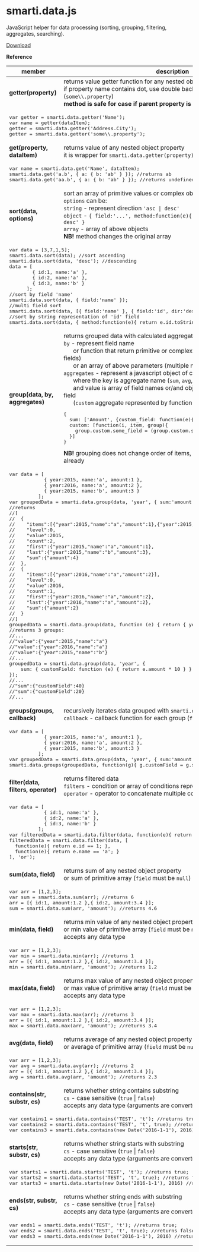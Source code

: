 # smarti.data.js

JavaScript helper for data processing (sorting, grouping, filtering, aggregates, searching).

[Download](https://raw.githubusercontent.com/onitecsoft/smarti.data.js/master/src/smarti.data.js)

<b>Reference</b>

<table>
  <thead>
    <tr>
      <th>member</th>
      <th>description</th>
    </tr>
  </thead>
  <tr>
    <td><b>getter(property)</b></td>
    <td>returns value getter function for any nested object property<br/>if property name contains dot, use double backslash to escape it (<code>some\\.property</code>)<br/><b>method is safe for case if parent property is not set</b></td>
  </tr>
  <tr>
    <td colspan="2">
<pre lang="javascript">
var getter = smarti.data.getter('Name');
var name = getter(dataItem);
getter = smarti.data.getter('Address.City');
getter = smarti.data.getter('some\\.property');
</pre>
    </td>
  </tr>
  <tr>
    <td><b>get(property, dataItem)</b></td>
    <td>returns value of any nested object property<br/>it is wrapper for <code>smarti.data.getter(property)(dataItem)</code></td>
  </tr>
  <tr>
    <td colspan="2">
<pre lang="javascript">
var name = smarti.data.get('Name', dataItem);
smarti.data.get('a.b', { a: { b: 'ab' } }); //returns ab
smarti.data.get('aa.b', { a: { b: 'ab' } }); //returns undefined
</pre>
    </td>
  </tr>
  <tr>
    <td><b>sort(data, options)</b></td>
    <td>sort an array of primitive values or complex objects<br/>
      <code>options</code> can be:<br/>
      <code>string</code> - represent direction <code>'asc | desc'</code><br/>
      <code>object</code> - <code>{ field:'...', method:function(e){ return ... }, dir:'asc | desc' }</code><br/>
      <code>array</code> - array of above objects<br/><b>NB!</b> method changes the original array</td>
  </tr>
  <tr>
    <td colspan="2">
<pre lang="javascript">
var data = [3,7,1,5];
smarti.data.sort(data); //sort ascending
smarti.data.sort(data, 'desc'); //descending
data = [
        { id:1, name:'a' },
        { id:2, name:'a' },
        { id:3, name:'b' }
      ];
//sort by field 'name'
smarti.data.sort(data, { field:'name' });
//multi field sort
smarti.data.sort(data, [{ field:'name' }, { field:'id', dir:'desc' }]);
//sort by string representation of 'id' field
smarti.data.sort(data, { method:function(e){ return e.id.toString() } });
</pre>
    </td>
  </tr>
  <tr>
    <td><b>group(data, by, aggregates)</b></td>
    <td>returns grouped data with calculated aggregates<br/>
      <code>by</code> - represent field name<br/>
      &nbsp; &nbsp; &nbsp; or function that return primitive or complex object value (group by multiple fields)<br/>
      &nbsp; &nbsp; &nbsp; or an array of above parameters (multiple nested groups)<br/>
      <code>aggregates</code> - represent a javascript object of calculated field aggregates<br/>
      &nbsp; &nbsp; &nbsp; where the key is aggregate name (<code>sum</code>, <code>avg</code>, <code>min</code>, <code>max</code>, <code>custom</code>)<br/>
      &nbsp; &nbsp; &nbsp; and value is array of field names or/and objects that represent custom field</br>
      &nbsp; &nbsp; &nbsp; (<code>custom</code> aggregate represented by function or array of functions)
      <pre lang="javascript">
{
  sum: ['Amount', {custom_field: function(e){ return e.SomeField; } }],
  custom: [function(i, item, group){
    group.custom.some_field = (group.custom.some_field || 0) + item.Amount;
  }]
}</pre>
      <b>NB!</b> grouping does not change order of items, so supposed data is sorted already</td>
  </tr>
  <tr>
    <td colspan="2">
<pre lang="javascript">
var data = [
            { year:2015, name:'a', amount:1 },
            { year:2016, name:'a', amount:2 },
            { year:2015, name:'b', amount:3 }
          ];
var groupedData = smarti.data.group(data, 'year', { sum:'amount' });
//returns 
//[
//  {
//    "items":[{"year":2015,"name":"a","amount":1},{"year":2015,"name":"b","amount":3}],
//    "level":0,
//    "value":2015,
//    "count":2,
//    "first":{"year":2015,"name":"a","amount":1},
//    "last":{"year":2015,"name":"b","amount":3},
//    "sum":{"amount":4}
//  },
//  {
//    "items":[{"year":2016,"name":"a","amount":2}],
//    "level":0,
//    "value":2016,
//    "count":1,
//    "first":{"year":2016,"name":"a","amount":2},
//    "last":{"year":2016,"name":"a","amount":2},
//    "sum":{"amount":2}
//  }
//]
groupedData = smarti.data.group(data, function (e) { return { year: e.year, name: e.name } });
//returns 3 groups:
//...
//"value":{"year":2015,"name":"a"}
//"value":{"year":2016,"name":"a"}
//"value":{"year":2015,"name":"b"}
//...
groupedData = smarti.data.group(data, 'year', {
    sum: { customField: function (e) { return e.amount * 10 } }
});
//...
//"sum":{"customField":40}
//"sum":{"customField":20}
//...
</pre>
    </td>
  </tr>
  <tr>
    <td><b>groups(groups, callback)</b></td>
    <td>recursively iterates data grouped with <code>smarti.data.group</code><br/><code>callback</code> - callback function for each group (<code>function(group){ ... }</code>)</td>
  </tr>
  <tr>
    <td colspan="2">
<pre lang="javascript">
var data = [
            { year:2015, name:'a', amount:1 },
            { year:2016, name:'a', amount:2 },
            { year:2015, name:'b', amount:3 }
          ];
var groupedData = smarti.data.group(data, 'year', { sum:'amount' });
smarti.data.groups(groupedData, function(g){ g.customField = g.sum.amount * 10; });
</pre>
    </td>
  </tr>
  <tr>
    <td><b>filter(data, filters, operator)</b></td>
    <td>returns filtered data<br/><code>filters</code> - condition or array of conditions represented by functions<br/><code>operator</code> - operator to concatenate multiple conditions (<code>and</code>, <code>or</code>). Default <code>and</code> </td>
  </tr>
  <tr>
    <td colspan="2">
<pre lang="javascript">
var data = [
            { id:1, name:'a' },
            { id:2, name:'a' },
            { id:3, name:'b' }
          ];
var filteredData = smarti.data.filter(data, function(e){ return e.id > 1; });
filteredData = smarti.data.filter(data, [
  function(e){ return e.id == 1; },
  function(e){ return e.name == 'a'; }
], 'or');
</pre>
    </td>
  </tr>
  <tr>
    <td><b>sum(data, field)</b></td>
    <td>returns sum of any nested object property<br/>or sum of primitive array (<code>field</code> must be <code>null</code>)</td>
  </tr>
  <tr>
    <td colspan="2">
<pre lang="javascript">
var arr = [1,2,3];
var sum = smarti.data.sum(arr); //returns 6
arr = [{ id:1, amount:1.2 },{ id:2, amount:3.4 }];
sum = smarti.data.sum(arr, 'amount'); //returns 4.6
</pre>
    </td>
  </tr>
  <tr>
    <td><b>min(data, field)</b></td>
    <td>returns min value of any nested object property<br/>or min value of primitive array (<code>field</code> must be <code>null</code>)<br/>accepts any data type</td>
  </tr>
  <tr>
    <td colspan="2">
<pre lang="javascript">
var arr = [1,2,3];
var min = smarti.data.min(arr); //returns 1
arr = [{ id:1, amount:1.2 },{ id:2, amount:3.4 }];
min = smarti.data.min(arr, 'amount'); //returns 1.2
</pre>
    </td>
  </tr>
  <tr>
    <td><b>max(data, field)</b></td>
    <td>returns max value of any nested object property<br/>or max value of primitive array (<code>field</code> must be <code>null</code>)<br/>accepts any data type</td>
  </tr>
  <tr>
    <td colspan="2">
<pre lang="javascript">
var arr = [1,2,3];
var max = smarti.data.max(arr); //returns 3
arr = [{ id:1, amount:1.2 },{ id:2, amount:3.4 }];
max = smarti.data.max(arr, 'amount'); //returns 3.4
</pre>
    </td>
  </tr>
  <tr>
    <td><b>avg(data, field)</b></td>
    <td>returns average of any nested object property<br/>or average of primitive array (<code>field</code> must be <code>null</code>)</td>
  </tr>
  <tr>
    <td colspan="2">
<pre lang="javascript">
var arr = [1,2,3];
var avg = smarti.data.avg(arr); //returns 2
arr = [{ id:1, amount:1.2 },{ id:2, amount:3.4 }];
avg = smarti.data.avg(arr, 'amount'); //returns 2.3
</pre>
    </td>
  </tr>
  <tr>
    <td><b>contains(str, substr, cs)</b></td>
    <td>returns whether string contains substring<br/><code>cs</code> - case sensitive (<code>true</code> | <code>false</code>)<br/>accepts any data type (arguments are converted <code>toString()</code>)</td>
  </tr>
  <tr>
    <td colspan="2">
<pre lang="javascript">
var contains1 = smarti.data.contains('TEST', 't'); //returns true;
var contains2 = smarti.data.contains('TEST', 't', true); //returns false;
var contains3 = smarti.data.contains(new Date('2016-1-1'), 2016) //returns true;
</pre>
    </td>
  </tr>
  <tr>
    <td><b>starts(str, substr, cs)</b></td>
    <td>returns whether string starts with substring<br/><code>cs</code> - case sensitive (<code>true</code> | <code>false</code>)<br/>accepts any data type (arguments are converted <code>toString()</code>)</td>
  </tr>
  <tr>
    <td colspan="2">
<pre lang="javascript">
var starts1 = smarti.data.starts('TEST', 't'); //returns true;
var starts2 = smarti.data.starts('TEST', 't', true); //returns false;
var starts3 = smarti.data.starts(new Date('2016-1-1'), 2016) //returns false;
</pre>
    </td>
  </tr>
  <tr>
    <td><b>ends(str, substr, cs)</b></td>
    <td>returns whether string ends with substring<br/><code>cs</code> - case sensitive (<code>true</code> | <code>false</code>)<br/>accepts any data type (arguments are converted <code>toString()</code>)</td>
  </tr>
  <tr>
    <td colspan="2">
<pre lang="javascript">
var ends1 = smarti.data.ends('TEST', 't'); //returns true;
var ends2 = smarti.data.ends('TEST', 't', true); //returns false;
var ends3 = smarti.data.ends(new Date('2016-1-1'), 2016) //returns false;
</pre>
    </td>
  </tr>
</table>
